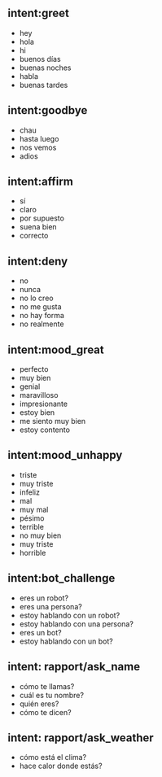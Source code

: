## intent:greet
- hey
- hola
- hi
- buenos días
- buenas noches
- habla
- buenas tardes

## intent:goodbye
- chau
- hasta luego
- nos vemos
- adios

## intent:affirm
- sí
- claro
- por supuesto
- suena bien
- correcto

## intent:deny
- no
- nunca
- no lo creo
- no me gusta
- no hay forma
- no realmente

## intent:mood_great
- perfecto
- muy bien
- genial
- maravilloso
- impresionante
- estoy bien
- me siento muy bien
- estoy contento

## intent:mood_unhappy
- triste
- muy triste
- infeliz
- mal
- muy mal
- pésimo
- terrible
- no muy bien
- muy triste
- horrible

## intent:bot_challenge
- eres un robot?
- eres una persona?
- estoy hablando con un robot?
- estoy hablando con una persona?
- eres un bot?
- estoy hablando con un bot?

## intent: rapport/ask_name
- cómo te llamas?
- cuál es tu nombre?
- quién eres?
- cómo te dicen?

## intent: rapport/ask_weather
- cómo está el clima?
- hace calor donde estás?